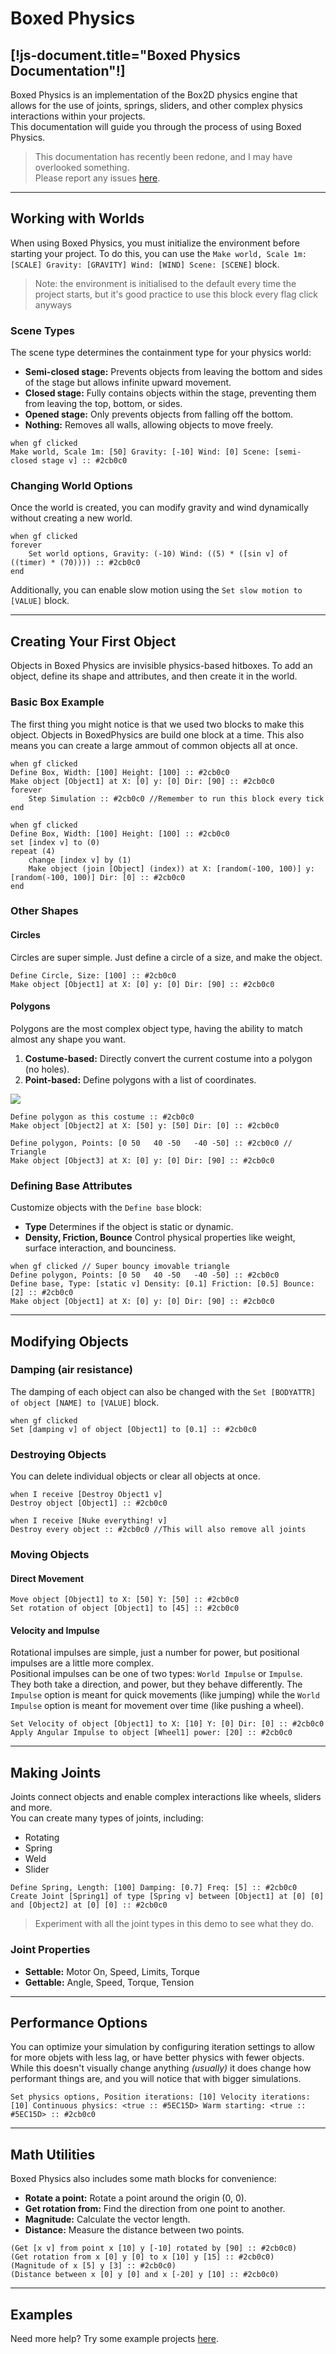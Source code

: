 # Boxed Physics
[!js-document.title="Boxed Physics Documentation"!]
---

Boxed Physics is an implementation of the Box2D physics engine that allows for the use of joints, springs, sliders, and other complex physics interactions within your projects. <br>
This documentation will guide you through the process of using Boxed Physics.

> This documentation has recently been redone, and I may have overlooked something. <br>
> Please report any issues [here](/reportissue).

---

## Working with Worlds
When using Boxed Physics, you must initialize the environment before starting your project.
To do this, you can use the `Make world, Scale 1m: [SCALE] Gravity: [GRAVITY] Wind: [WIND] Scene: [SCENE]` block.

> Note: the environment is initialised to the default every time the project starts, but it's good practice to use this block every flag click anyways

### Scene Types
The scene type determines the containment type for your physics world:
- **Semi-closed stage:** Prevents objects from leaving the bottom and sides of the stage but allows infinite upward movement.
- **Closed stage:** Fully contains objects within the stage, preventing them from leaving the top, bottom, or sides.
- **Opened stage:** Only prevents objects from falling off the bottom.
- **Nothing:** Removes all walls, allowing objects to move freely.

```scratch3
when gf clicked
Make world, Scale 1m: [50] Gravity: [-10] Wind: [0] Scene: [semi-closed stage v] :: #2cb0c0
```

### Changing World Options
Once the world is created, you can modify gravity and wind dynamically without creating a new world.

```scratch3
when gf clicked
forever
    Set world options, Gravity: (-10) Wind: ((5) * ([sin v] of ((timer) * (70)))) :: #2cb0c0
end
```

Additionally, you can enable slow motion using the `Set slow motion to [VALUE]` block.

---

## Creating Your First Object
Objects in Boxed Physics are invisible physics-based hitboxes. To add an object, define its shape and attributes, and then create it in the world.

### Basic Box Example
The first thing you might notice is that we used two blocks to make this object.
Objects in BoxedPhysics are build one block at a time. This also means you can create a large ammout of common objects all at once.

```scratch3
when gf clicked
Dеfine Box, Width: [100] Height: [100] :: #2cb0c0
Make object [Object1] at X: [0] y: [0] Dir: [90] :: #2cb0c0
forever
    Step Simulation :: #2cb0c0 //Remember to run this block every tick
end

when gf clicked
Dеfine Box, Width: [100] Height: [100] :: #2cb0c0
set [index v] to (0)
repeat (4)
    change [index v] by (1)
    Make object (join [Object] (index)) at X: [random(-100, 100)] y: [random(-100, 100)] Dir: [0] :: #2cb0c0
end
```

### Other Shapes

#### Circles
Circles are super simple. Just define a circle of a size, and make the object.

```scratch3
Dеfine Circle, Size: [100] :: #2cb0c0
Make object [Object1] at X: [0] y: [0] Dir: [90] :: #2cb0c0
```

#### Polygons
Polygons are the most complex object type, having the ability to match almost any shape you want.

1. **Costume-based:** Directly convert the current costume into a polygon (no holes).
2. **Point-based:** Define polygons with a list of coordinates.

![](/ext/BoxedPhysics/PhysicsPointDifference.svg)

```scratch3
Dеfine polygon as this costume :: #2cb0c0
Make object [Object2] at X: [50] y: [50] Dir: [0] :: #2cb0c0

Dеfine polygon, Points: [0 50   40 -50   -40 -50] :: #2cb0c0 // Triangle
Make object [Object3] at X: [0] y: [0] Dir: [90] :: #2cb0c0
```

### Defining Base Attributes
Customize objects with the `Define base` block:
- **Type** Determines if the object is static or dynamic.
- **Density, Friction, Bounce** Control physical properties like weight, surface interaction, and bounciness.

```scratch3
when gf clicked // Super bouncy imovable triangle
Dеfine polygon, Points: [0 50   40 -50   -40 -50] :: #2cb0c0
Dеfine base, Type: [static v] Density: [0.1] Friction: [0.5] Bounce: [2] :: #2cb0c0
Make object [Object1] at X: [0] y: [0] Dir: [90] :: #2cb0c0
```

---

## Modifying Objects

### Damping (air resistance)
The damping of each object can also be changed with the `Set [BODYATTR] of object [NAME] to [VALUE]` block.

```scratch3
when gf clicked
Set [damping v] of object [Object1] to [0.1] :: #2cb0c0
```

### Destroying Objects
You can delete individual objects or clear all objects at once.
```scratch3
when I receive [Destroy Object1 v]
Destroy object [Object1] :: #2cb0c0

when I receive [Nuke everything! v]
Destroy every object :: #2cb0c0 //This will also remove all joints
```

### Moving Objects

#### Direct Movement
```scratch3
Move object [Object1] to X: [50] Y: [50] :: #2cb0c0
Set rotation of object [Object1] to [45] :: #2cb0c0
```

#### Velocity and Impulse
Rotational impulses are simple, just a number for power, but positional impulses are a little more complex. <br>
Positional impulses can be one of two types: `World Impulse` or `Impulse`.
They both take a direction, and power, but they behave differently.
The `Impulse` option is meant for quick movements (like jumping)
while the `World Impulse` option is meant for movement over time (like pushing a wheel).

```scratch3
Set Velocity of object [Object1] to X: [10] Y: [0] Dir: [0] :: #2cb0c0
Apply Angular Impulse to object [Wheel1] power: [20] :: #2cb0c0
```

---

## Making Joints
Joints connect objects and enable complex interactions like wheels, sliders and more. <br>
You can create many types of joints, including:

- Rotating
- Spring
- Weld
- Slider
<!-- - Mouse -->


```scratch3
Dеfine Spring, Length: [100] Damping: [0.7] Freq: [5] :: #2cb0c0
Create Joint [Spring1] of type [Spring v] between [Object1] at [0] [0] and [Object2] at [0] [0] :: #2cb0c0
```

> Experiment with all the joint types in this demo to see what they do.

<demo src="/ext/BoxedPhysics/examples/Joints.pmp" editor="false" />

### Joint Properties
- **Settable:** Motor On, Speed, Limits, Torque
- **Gettable:** Angle, Speed, Torque, Tension

---

## Performance Options
You can optimize your simulation by configuring iteration settings to allow for more objets with less lag, or have better physics with fewer objects. <br>
While this doesn't visually change anything _<light>(usually)</light>_ it does change how performant things are, and you will notice that with bigger simulations.

```scratch3
Set physics options, Position iterations: [10] Velocity iterations: [10] Continuous physics: <true :: #5EC15D> Warm starting: <true :: #5EC15D> :: #2cb0c0
```

---

## Math Utilities
Boxed Physics also includes some math blocks for convenience:
- **Rotate a point:** Rotate a point around the origin (0, 0).
- **Get rotation from:** Find the direction from one point to another.
- **Magnitude:** Calculate the vector length.
- **Distance:** Measure the distance between two points.

```scratch3
(Get [x v] from point x [10] y [-10] rotated by [90] :: #2cb0c0)
(Get rotation from x [0] y [0] to x [10] y [15] :: #2cb0c0)
(Magnitude of x [5] y [3] :: #2cb0c0)
(Distance between x [0] y [0] and x [-20] y [10] :: #2cb0c0)
```

---

## Examples
Need more help?
Try some example projects [here](https://p7scratchextensions.pages.dev/ext/BoxedPhysics/examples).
